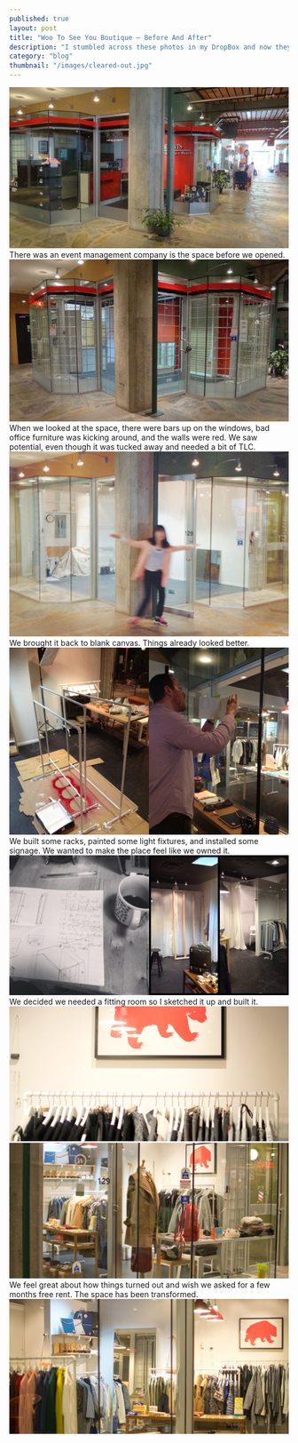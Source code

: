 ```yaml
---
published: true
layout: post
title: "Woo To See You Boutique – Before And After"
description: "I stumbled across these photos in my DropBox and now they live on my blog."
category: "blog"
thumbnail: "/images/cleared-out.jpg"
---
```

<img src="/images/tm-events.jpg" alt="TM Events was in the space before us." />
There was an event management company is the space before we opened.

<img src="/images/before-woo-to-see-you.jpg" alt="Before Woo To See You" />
When we looked at the space, there were bars up on the windows, bad office furniture was kicking around, and the walls were red. We saw potential, even though it was tucked away and needed a bit of TLC.

<img src="/images/cleared-out.jpg" alt="The blank canvcas of our shop" />
We brought it back to blank canvas. Things already looked better.

<img src="/images/racks-signage.jpg" alt="Painting racks and installing signage" />
We built some racks, painted some light fixtures, and installed some signage. We wanted to make the place feel like we owned it.

<img src="/images/change-room.jpg" alt="We built a change room" />
We decided we needed a fitting room so I sketched it up and built it.

<img src="/images/woo2cu-the-final-product3.jpg" alt="The final product" />
<img src="/images/woo2cu-the-final-product.jpg" alt="The final product" />
We feel great about how things turned out and wish we asked for a few months free rent. The space has been transformed.

<img src="/images/woo2cu-the-final-product2.jpg" alt="The final product" />